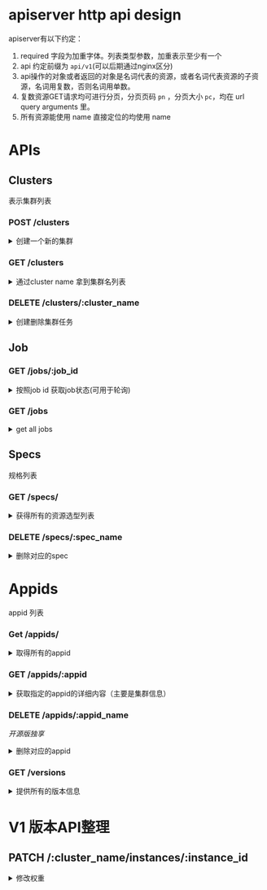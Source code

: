 # apiserver http api design

apiserver有以下约定：

1. required 字段为加重字体。列表类型参数，加重表示至少有一个
2. api 约定前缀为 `api/v1`(可以后期通过nginx区分)
3. api操作的对象或者返回的对象是名词代表的资源，或者名词代表资源的子资源，名词用复数，否则名词用单数。
4. 复数资源GET请求均可进行分页，分页页码 `pn` ，分页大小 `pc`，均在 url query arguments 里。
5. 所有资源能使用 name 直接定位的均使用 name

# APIs

## Clusters

表示集群列表

### POST /clusters

<details>
<summary> 创建一个新的集群 </summary>

#### body args
| name             | type     | description                                                        |
|------------------|----------|--------------------------------------------------------------------|
| **name**         | string   | 全局唯一不重复的集群名字                                           |
| appids           | []string | appid list 用于创建时关联appid                                     |
| **cache_type**   | string   | cache_type name(only support "memcache", "redis", "redis_cluster") |
| **spec**         | string   | 容量规格表达式例如："0.5c2g"、"1c2g"                               |
| **total_memory** | integer  | 总容量，MB单位                                                     |
| **version**      | string   | 选择redis/memcache的版本                                           |
| **group**        | string   | 精确选取机房                                                       |

#### Response

response `Job`

|name|type|description|
|----|----|-----------|
|id| string | job id |
|state|string| job state|

#### example Response

```json
{
  "id": "sh002.0000000001",
  "state": "pending",
}
```

</details>

### GET /clusters

<details>
<summary> 通过cluster name 拿到集群名列表 </summary>

#### query arguments:

|name|type|description|
|----|----|-----------|
|name|stirng| 通过 name 模糊匹配|

#### example response

```json
{
  "count": 2,
  "items": [
    {
      "name": "test-cluster1",
      "appids": ["main.pikachu", "main.zelda"],
      "state": "done",
      "cache_type": "redis_Cluster",
      "group": "sh001",
      "cpu": 1,
      "max_memory": 1024.0,
      "version": "4.0.11",
      "number": 4,
      "instances": [{
        "ip": "127.0.0.1",
        "port": 7777,
        "weight": 0,
        "alias": "",
        "state": "running"
      }, ... ]
    },
    {...}
  ]
}
```

</details>

### DELETE /clusters/:cluster_name
<details>
<summary>创建删除集群任务</summary>

#### path arguments
|name|type|description|
|----|----|-----------|
|cluster_name|string| 唯一精确匹配的 cluster_name|

#### example response

```json
{
  "id": "sh001.12213345453450",
  "state": "pending",
}
```

</details>


## Job

### GET /jobs/:job_id

<details>
<summary>按照job id 获取job状态(可用于轮询)</summary>
get the job response by given id

#### example response

```json
{
  "id": "sh001.12213345453450",
  "state": "pending"
}
```

</details>

### GET /jobs

<details>
<summary>get all jobs</summary>

#### example responses

```json
{
  "count": 2,
  "items": [{
    "id": "sh001.12313124143234",
    "state": "running"
    "param": "{..}"
  },{
    "id": "sh001.12213345453450",
    "state": "pending"
    "param": "{}"
  }]
}
```
</details>


## Specs

规格列表

### GET /specs/

<details>
<summary> 获得所有的资源选型列表 </summary>

#### example response

```json
{
   "count": 2,
   "items": ["1c2g", "2c4g"]
}
```

</details>

<!-- ### POST /specs/ -->
<!-- <details> -->
<!-- <summary>创建新的资源列表</summary> -->
<!-- </details> -->

### DELETE /specs/:spec_name

<details>
<summary>删除对应的spec</summary>

#### example response
```
{
  "message": "done"
}
```
</details>

# Appids

appid 列表

### Get /appids/

<details>
<summary>取得所有的appid</summary>

#### example respones
```
{
  "count": 2,
  "items": [{
     "name": "main.platform",
     "label": "main.platform"
     "children": [{
       "name": "main.platform.overlord",
       "label": "overlord"
     },{
       "name": "main.platform.overlord",
       "label": "discorvery"
     }]
  },{
    "name": "live.live",
    "label": "live.live",
    "children": [{
      "name": "live.live.xreward-service",
      "label": "xreward-service"
    }]
  }]
}
```
</details>

### GET /appids/:appid

<details>
<summary>获取指定的appid的详细内容（主要是集群信息）</summary>

#### path arguments

|name|type|description|
|----|----|-----------|
|appid|string| 唯一精确匹配的 appid|

#### example response

```
{
   "name": "main.platform.overlord",
   "grouped_clusters": [{
     "group": "sh001",
     "clusters": [{
      "name": "test-cluster1",
      "appids": ["main.pikachu", "main.zelda"],
      "group": "sh001",
      "state": "done",
      "cache_type": "redis_Cluster",
      "cpu": 1,
      "max_memory": 1024.0,
      "version": "4.0.11",
      "number": 1,
      "instances": [{
        "ip": "127.0.0.1",
        "port": 7777,
        "weight": 0,
        "alias": "",
        "state": "running"
      }]
     },{
       "group": "村头机房",
       "clusters": [{...}]
     }]
   }]
}
```

</details>

### DELETE /appids/:appid_name

*开源版独享*

<details>
<summary>删除对应的appid</summary>

#### path arguments

|name|type|description|
|----|----|-----------|
|appid|string| 唯一精确匹配的 appid|

#### example response

```
{
  "message": "done"
}
```
</details>


### GET /versions

<details>
<summary>提供所有的版本信息</summary>

#### example response
```json
{
  "count": 2,
  "items": [{
    "cache_type": "redis",
    "versions": ["4.0.11", "3.2.8"]
  },{
    "cache_type": "memcache",
    "versions": ["1.5.0"]
  }]
}
```

</details>



# V1 版本API整理

## PATCH /:cluster_name/instances/:instance_id


<details>
<summary>修改权重</summary>


### body arguments

```
{
    "weight": 12,
}
```

#### example response

```
{
  "message": "done",
}
```
</details>
